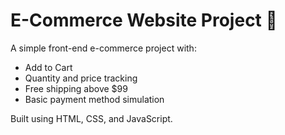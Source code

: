 # E-Commerce Website Project 🛒

A simple front-end e-commerce project with:

- Add to Cart
- Quantity and price tracking
- Free shipping above $99
- Basic payment method simulation

Built using HTML, CSS, and JavaScript.

